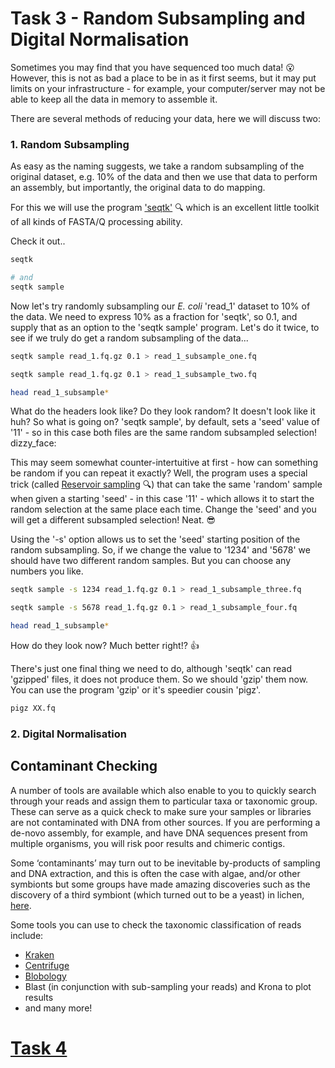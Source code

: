 # Task 3 - Random Subsampling and Digital Normalisation
Sometimes you may find that you have sequenced too much data! :open_mouth: However, this is not as bad a place to be in as it first seems, but it may put limits on your infrastructure - for example, your computer/server may not be able to keep all the data in memory to assemble it.

There are several methods of reducing your data, here we will discuss two:

### 1. Random Subsampling
As easy as the naming suggests, we take a random subsampling of the original dataset, e.g. 10% of the data and then we use that data to perform an assembly, but importantly, the original data to do mapping.

For this we will use the program ['seqtk'](https://github.com/lh3/seqtk) :mag: which is an excellent little toolkit of all kinds of FASTA/Q processing ability.

Check it out..
```bash
seqtk

# and
seqtk sample
```

Now let's try randomly subsampling our *E. coli* 'read_1' dataset to 10% of the data. We need to express 10% as a fraction for 'seqtk', so 0.1, and supply that as an option to the 'seqtk sample' program. Let's do it twice, to see if we truly do get a random subsampling of the data...
```bash
seqtk sample read_1.fq.gz 0.1 > read_1_subsample_one.fq

seqtk sample read_1.fq.gz 0.1 > read_1_subsample_two.fq

head read_1_subsample*
```

What do the headers look like? Do they look random? It doesn't look like it huh? So what is going on? 'seqtk sample', by default, sets a 'seed' value of '11' - so in this case both files are the same random subsampled selection! dizzy_face:

This may seem somewhat counter-intertuitive at first - how can something be random if you can repeat it exactly? Well, the program uses a special trick (called [Reservoir sampling](https://en.wikipedia.org/wiki/Reservoir_sampling) :mag:) that can take the same 'random' sample when given a starting 'seed' - in this case '11' - which allows it to start the random selection at the same place each time. Change the 'seed' and you will get a different subsampled selection! Neat. :sunglasses:

Using the '-s' option allows us to set the 'seed' starting position of the random subsampling. So, if we change the value to '1234' and '5678' we should have two different random samples. But you can choose any numbers you like.
```bash
seqtk sample -s 1234 read_1.fq.gz 0.1 > read_1_subsample_three.fq

seqtk sample -s 5678 read_1.fq.gz 0.1 > read_1_subsample_four.fq

head read_1_subsample*
```

How do they look now? Much better right!? :thumbsup:

There's just one final thing we need to do, although 'seqtk' can read 'gzipped' files, it does not produce them. So we should 'gzip' them now. You can use the program 'gzip' or it's speedier cousin 'pigz'.
```bash
pigz XX.fq
```
### 2. Digital Normalisation


## Contaminant Checking
A number of tools are available which also enable to you to quickly search through your reads and assign them to particular taxa or taxonomic group. These can serve as a quick check to make sure your samples or libraries are not contaminated with DNA from other sources. If you are performing a de-novo assembly, for example, and have DNA sequences present from multiple organisms, you will risk poor results and chimeric contigs.

Some ‘contaminants’ may turn out to be inevitable by-products of sampling and DNA extraction, and this is often the case with algae, and/or other symbionts but some groups have made amazing discoveries such as the discovery of a third symbiont (which turned out to be a yeast) in lichen, [here](http://science.sciencemag.org/content/353/6298/488.full).

Some tools you can use to check the taxonomic classification of reads include:
 * [Kraken](https://ccb.jhu.edu/software/kraken2/)
 * [Centrifuge](https://ccb.jhu.edu/software/centrifuge/)
 * [Blobology](https://blobtoolkit.genomehubs.org/)
 * Blast (in conjunction with sub-sampling your reads) and Krona to plot results
 * and many more!

# [Task 4]()
